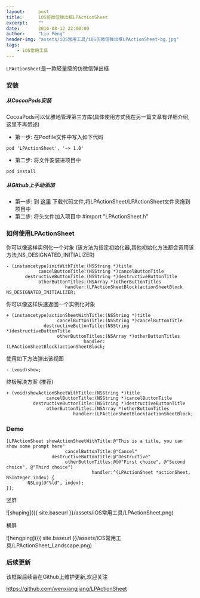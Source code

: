 ```yaml
---
layout:     post
title:      iOS仿微信弹出框LPActionSheet
excerpt:    ""
date:       2016-08-12 22:00:00
author:     "Liu Peng"
header-img: "assets/iOS常用工具/iOS仿微信弹出框LPActionSheet-bg.jpg"
tags:
    - iOS常用工具
---
```


`LPActionSheet`是一款轻量级的仿微信弹出框

### 安装

##### 从CocoaPods安装

CocoaPods可以优雅地管理第三方库(具体使用方式我在另一篇文章有详细介绍,这里不再赘述)

- 第一步: 在Podfile文件中写入如下代码

```objc
pod 'LPActionSheet', '~> 1.0'
```

- 第二步: 将文件安装进项目中

```objc
pod install
```

##### 从Github上手动添加

- 第一步: 到 [这里](https://github.com/wenxiangjiang/LPActionSheet) 下载代码文件,将LPActionSheet/LPActionSheet文件夹拖到项目中
- 第二步: 将头文件加入项目中 #import "LPActionSheet.h"

### 如何使用LPActionSheet

你可以像这样实例化一个对象 (该方法为指定初始化器,其他初始化方法都会调用该方法,NS_DESIGNATED_INITIALIZER)
```objc
- (instancetype)initWithTitle:(NSString *)title
            cancelButtonTitle:(NSString *)cancelButtonTitle
       destructiveButtonTitle:(NSString *)destructiveButtonTitle
            otherButtonTitles:(NSArray *)otherButtonTitles
                      handler:(LPActionSheetBlock)actionSheetBlock NS_DESIGNATED_INITIALIZER;
```

你可以像这样快速返回一个实例化对象

```objc
+ (instancetype)actionSheetWithTitle:(NSString *)title
                   cancelButtonTitle:(NSString *)cancelButtonTitle
              destructiveButtonTitle:(NSString *)destructiveButtonTitle
                   otherButtonTitles:(NSArray *)otherButtonTitles
                             handler:(LPActionSheetBlock)actionSheetBlock;
```

使用如下方法弹出该视图

```objc
- (void)show;
```

终极解决方案 (推荐)

```objc
+ (void)showActionSheetWithTitle:(NSString *)title
               cancelButtonTitle:(NSString *)cancelButtonTitle
          destructiveButtonTitle:(NSString *)destructiveButtonTitle
               otherButtonTitles:(NSArray *)otherButtonTitles
                         handler:(LPActionSheetBlock)actionSheetBlock;
```

### Demo

```objc
[LPActionSheet showActionSheetWithTitle:@"This is a title, you can show some prompt here"
                      cancelButtonTitle:@"Cancel"
                 destructiveButtonTitle:@"Destructive"
                      otherButtonTitles:@[@"First choice", @"Second choice", @"Third choice"]
                                handler:^(LPActionSheet *actionSheet, NSInteger index) {
        NSLog(@"%ld", index);
}];
```

竖屏

![shuping]({{ site.baseurl }}/assets/iOS常用工具/LPActionSheet.png)

横屏

![hengping]({{ site.baseurl }}/assets/iOS常用工具/LPActionSheet_Landscape.png)

### 后续更新

该框架后续会在Github上维护更新,欢迎关注

https://github.com/wenxiangjiang/LPActionSheet